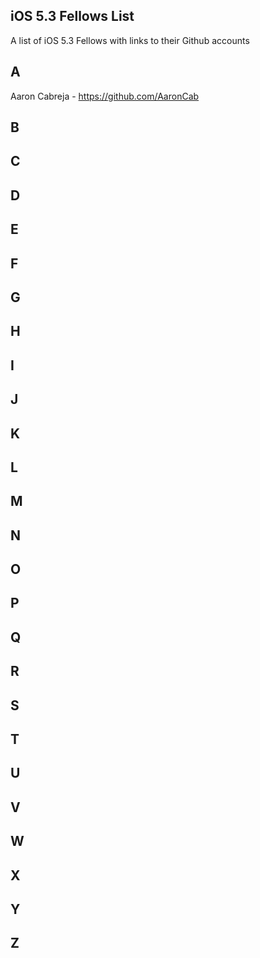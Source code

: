 ## iOS 5.3 Fellows List

A list of iOS 5.3 Fellows with links to their Github accounts

## A 
Aaron Cabreja - https://github.com/AaronCab

## B 

## C

## D

## E 

## F

## G

## H 

## I 

## J

## K

## L

## M

## N

## O

## P

## Q
 
## R
 
## S 

## T

## U

## V

## W

## X

## Y

## Z

